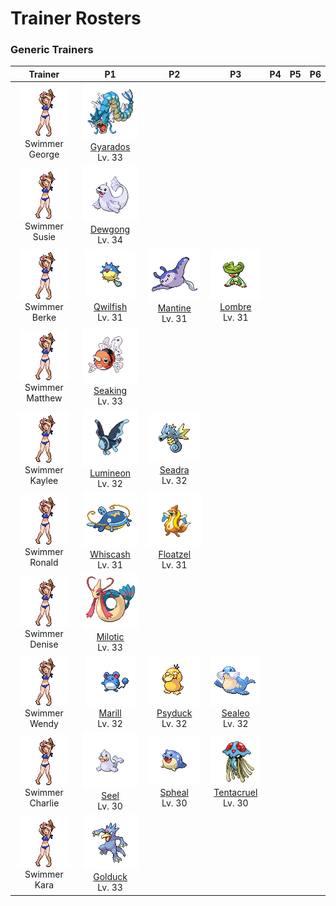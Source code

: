 # Trainer Rosters

### Generic Trainers

| Trainer | P1 | P2 | P3 | P4 | P5 | P6 |
|:-------:|:--:|:--:|:--:|:--:|:--:|:--:|
| ![Swimmer George](../../assets/trainers/swimmer.png "Swimmer George")<br>Swimmer George | ![Gyarados](../../assets/sprites/gyarados/front.gif "Gyarados")<br>[Gyarados](../../pokemon/gyarados.md/)<br>Lv. 33 |
| ![Swimmer Susie](../../assets/trainers/swimmer.png "Swimmer Susie")<br>Swimmer Susie | ![Dewgong](../../assets/sprites/dewgong/front.gif "Dewgong")<br>[Dewgong](../../pokemon/dewgong.md/)<br>Lv. 34 |
| ![Swimmer Berke](../../assets/trainers/swimmer.png "Swimmer Berke")<br>Swimmer Berke | ![Qwilfish](../../assets/sprites/qwilfish/front.gif "Qwilfish")<br>[Qwilfish](../../pokemon/qwilfish.md/)<br>Lv. 31 | ![Mantine](../../assets/sprites/mantine/front.gif "Mantine")<br>[Mantine](../../pokemon/mantine.md/)<br>Lv. 31 | ![Lombre](../../assets/sprites/lombre/front.gif "Lombre")<br>[Lombre](../../pokemon/lombre.md/)<br>Lv. 31 |
| ![Swimmer Matthew](../../assets/trainers/swimmer.png "Swimmer Matthew")<br>Swimmer Matthew | ![Seaking](../../assets/sprites/seaking/front.gif "Seaking")<br>[Seaking](../../pokemon/seaking.md/)<br>Lv. 33 |
| ![Swimmer Kaylee](../../assets/trainers/swimmer.png "Swimmer Kaylee")<br>Swimmer Kaylee | ![Lumineon](../../assets/sprites/lumineon/front.gif "Lumineon")<br>[Lumineon](../../pokemon/lumineon.md/)<br>Lv. 32 | ![Seadra](../../assets/sprites/seadra/front.gif "Seadra")<br>[Seadra](../../pokemon/seadra.md/)<br>Lv. 32 |
| ![Swimmer Ronald](../../assets/trainers/swimmer.png "Swimmer Ronald")<br>Swimmer Ronald | ![Whiscash](../../assets/sprites/whiscash/front.gif "Whiscash")<br>[Whiscash](../../pokemon/whiscash.md/)<br>Lv. 31 | ![Floatzel](../../assets/sprites/floatzel/front.gif "Floatzel")<br>[Floatzel](../../pokemon/floatzel.md/)<br>Lv. 31 |
| ![Swimmer Denise](../../assets/trainers/swimmer.png "Swimmer Denise")<br>Swimmer Denise | ![Milotic](../../assets/sprites/milotic/front.gif "Milotic")<br>[Milotic](../../pokemon/milotic.md/)<br>Lv. 33 |
| ![Swimmer Wendy](../../assets/trainers/swimmer.png "Swimmer Wendy")<br>Swimmer Wendy | ![Marill](../../assets/sprites/marill/front.gif "Marill")<br>[Marill](../../pokemon/marill.md/)<br>Lv. 32 | ![Psyduck](../../assets/sprites/psyduck/front.gif "Psyduck")<br>[Psyduck](../../pokemon/psyduck.md/)<br>Lv. 32 | ![Sealeo](../../assets/sprites/sealeo/front.gif "Sealeo")<br>[Sealeo](../../pokemon/sealeo.md/)<br>Lv. 32 |
| ![Swimmer Charlie](../../assets/trainers/swimmer.png "Swimmer Charlie")<br>Swimmer Charlie | ![Seel](../../assets/sprites/seel/front.gif "Seel")<br>[Seel](../../pokemon/seel.md/)<br>Lv. 30 | ![Spheal](../../assets/sprites/spheal/front.gif "Spheal")<br>[Spheal](../../pokemon/spheal.md/)<br>Lv. 30 | ![Tentacruel](../../assets/sprites/tentacruel/front.gif "Tentacruel")<br>[Tentacruel](../../pokemon/tentacruel.md/)<br>Lv. 30 |
| ![Swimmer Kara](../../assets/trainers/swimmer.png "Swimmer Kara")<br>Swimmer Kara | ![Golduck](../../assets/sprites/golduck/front.gif "Golduck")<br>[Golduck](../../pokemon/golduck.md/)<br>Lv. 33 |

